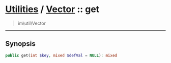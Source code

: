 # [Utilities](util.md) / [Vector](util-Vector.md) :: get
 > im\util\Vector
____

## Synopsis
```php
public get(int $key, mixed $defVal = NULL): mixed
```
